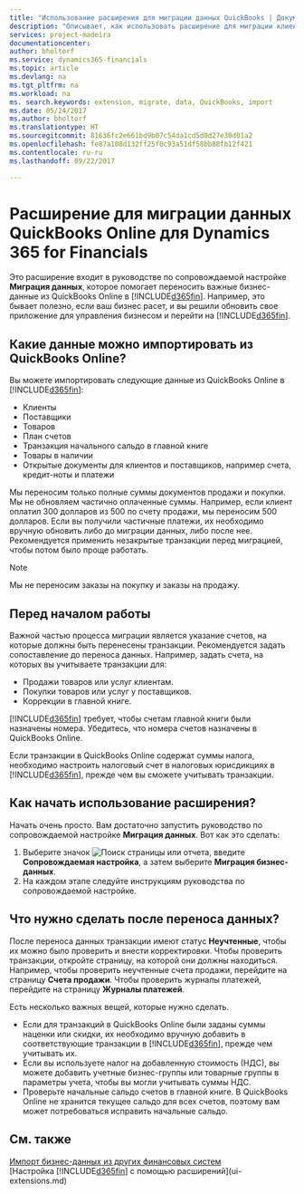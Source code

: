 ```yaml
---
title: "Использование расширения для миграции данных QuickBooks | Документы Майкрософт"
description: "Описывает, как использовать расширение для миграции клиентов, поставщиков, товаров и счетов из QuickBooks Online в Financials."
services: project-madeira
documentationcenter: 
author: bholtorf
ms.service: dynamics365-financials
ms.topic: article
ms.devlang: na
ms.tgt_pltfrm: na
ms.workload: na
ms. search.keywords: extension, migrate, data, QuickBooks, import
ms.date: 05/24/2017
ms.author: bholtorf
ms.translationtype: HT
ms.sourcegitcommit: 81636fc2e661bd9b07c54da1cd5d0d27e30d01a2
ms.openlocfilehash: fe87a108d132ff25f0c93a51df58bb88fb12f421
ms.contentlocale: ru-ru
ms.lasthandoff: 09/22/2017

---
```


# <a name="the-quickbooks-online-data-migration-extension-for-dynamics-365-for-financials"></a>Расширение для миграции данных QuickBooks Online для Dynamics 365 for Financials
Это расширение входит в руководстве по сопровождаемой настройке **Миграция данных**, которое помогает переносить важные бизнес-данные из QuickBooks Online в [!INCLUDE[d365fin](includes/d365fin_md.md)]. Например, это бывает полезно, если ваш бизнес расет, и вы решили обновить свое приложение для управления бизнесом и перейти на [!INCLUDE[d365fin](includes/d365fin_md.md)].

## <a name="what-data-can-i-import-from-quickbooks-online"></a>Какие данные можно импортировать из QuickBooks Online?
Вы можете импортировать следующие данные из QuickBooks Online в [!INCLUDE[d365fin](includes/d365fin_md.md)]:  

* Клиенты
* Поставщики
* Товаров
* План счетов 
* Транзакция начального сальдо в главной книге
* Товары в наличии
* Открытые документы для клиентов и поставщиков, например счета, кредит-ноты и платежи

Мы переносим только полные суммы документов продажи и покупки. Мы не обновляем частично оплаченные суммы. Например, если клиент оплатил 300 долларов из 500 по счету продажи, мы переносим 500 долларов. Если вы получили частичные платежи, их необходимо вручную обновить либо до миграции данных, либо после нее. Рекомендуется применить незакрытые транзакции перед миграцией, чтобы потом было проще работать.

> [!NOTE]  
>   Мы не переносим заказы на покупку и заказы на продажу.

## <a name="before-you-start"></a>Перед началом работы
Важной частью процесса миграции является указание счетов, на которые должны быть перенесены транзакции. Рекомендуется задать сопоставление до переноса данных. Например, задать счета, на которых вы учитываете транзакции для:  
  
* Продажи товаров или услуг клиентам.
* Покупки товаров или услуг у поставщиков.  
* Коррекции в главной книге.  

[!INCLUDE[d365fin](includes/d365fin_md.md)] требует, чтобы счетам главной книги были назначены номера. Убедитесь, что номера счетов назначены в QuickBooks Online.

Если транзакции в QuickBooks Online содержат суммы налога, необходимо настроить налоговый счет в налоговых юрисдикциях в [!INCLUDE[d365fin](includes/d365fin_md.md)], прежде чем вы сможете учитывать транзакции.

## <a name="how-do-i-start-using-the-extension"></a>Как начать использование расширения?
Начать очень просто. Вам достаточно запустить руководство по сопровождаемой настройке **Миграция данных**. Вот как это сделать:

1. Выберите значок ![Поиск страницы или отчета](media/ui-search/search_small.png "Значок поиска страницы или отчета"), введите **Сопровождаемая настройка**, а затем выберите **Миграция бизнес-данных**.
2. На каждом этапе следуйте инструкциям руководства по сопровождаемой настройке.

## <a name="what-do-i-do-after-i-migrate-data"></a>Что нужно сделать после переноса данных?
После переноса данных транзакции имеют статус **Неучтенные**, чтобы их можно было проверить и внести корректировки. Чтобы проверить транзакции, откройте страницу, на которой они должны находиться. Например, чтобы проверить неучтенные счета продажи, перейдите на страницу **Счета продажи**. Чтобы проверить журналы платежей, перейдите на страницу **Журналы платежей**.   

Есть несколько важных вещей, которые нужно сделать.

* Если для транзакций в QuickBooks Online были заданы суммы наценки или скидки, их необходимо вручную добавить в соответствующие транзакции в [!INCLUDE[d365fin](includes/d365fin_md.md)], прежде чем учитывать их.
* Если вы используете налог на добавленную стоимость (НДС), вы можете добавить учетные бизнес-группы или товарные группы в параметры учета, чтобы вы могли учитывать суммы НДС.
* Проверьте начальные сальдо счетов в главной книге. В QuickBooks Online не хранится текущее сальдо для всех счетов, поэтому вам может потребоваться исправить начальные сальдо.

## <a name="see-also"></a>См. также
[Импорт бизнес-данных из других финансовых систем](upload-data.md)  
[Настройка [!INCLUDE[d365fin](includes/d365fin_md.md)] с помощью расширений](ui-extensions.md)  

